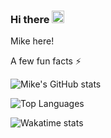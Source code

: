 
### Hi there <img src="https://raw.githubusercontent.com/MartinHeinz/MartinHeinz/master/wave.gif" width="20px">

Mike here!

A few fun facts ⚡

![Mike's GitHub stats](https://github-readme-stats.vercel.app/api?username=123MwanjeMike&count_private=true&show_icons=true)

![Top Languages](https://github-readme-stats.vercel.app/api/top-langs/?username=123MwanjeMike&hide=jupyter%20notebook&layout=compact)

![Wakatime stats](https://github-readme-stats.vercel.app/api/wakatime?username=123MwanjeMike)

<!--
**123MwanjeMike/123MwanjeMike** is a ✨ _special_ ✨ repository because its `README.md` (this file) appears on your GitHub profile.

Here are some ideas to get you started:

- 🔭 I’m currently working on ...
- 🌱 I’m currently learning ...
- 👯 I’m looking to collaborate on ...
- 🤔 I’m looking for help with ...
- 💬 Ask me about ...
- 📫 How to reach me: ...
- 😄 Pronouns: ...
- ⚡ Fun fact: ...
-->
